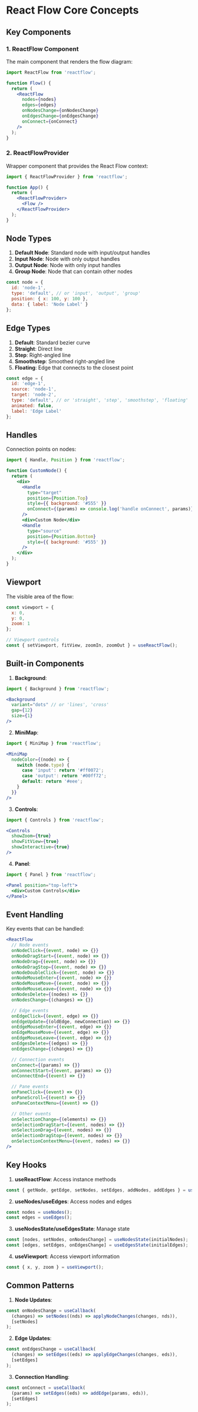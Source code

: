 # React Flow Core Concepts

## Key Components

### 1. ReactFlow Component
The main component that renders the flow diagram:

```jsx
import ReactFlow from 'reactflow';

function Flow() {
  return (
    <ReactFlow
      nodes={nodes}
      edges={edges}
      onNodesChange={onNodesChange}
      onEdgesChange={onEdgesChange}
      onConnect={onConnect}
    />
  );
}
```

### 2. ReactFlowProvider
Wrapper component that provides the React Flow context:

```jsx
import { ReactFlowProvider } from 'reactflow';

function App() {
  return (
    <ReactFlowProvider>
      <Flow />
    </ReactFlowProvider>
  );
}
```

## Node Types

1. **Default Node**: Standard node with input/output handles
2. **Input Node**: Node with only output handles
3. **Output Node**: Node with only input handles
4. **Group Node**: Node that can contain other nodes

```jsx
const node = {
  id: 'node-1',
  type: 'default', // or 'input', 'output', 'group'
  position: { x: 100, y: 100 },
  data: { label: 'Node Label' }
};
```

## Edge Types

1. **Default**: Standard bezier curve
2. **Straight**: Direct line
3. **Step**: Right-angled line
4. **Smoothstep**: Smoothed right-angled line
5. **Floating**: Edge that connects to the closest point

```jsx
const edge = {
  id: 'edge-1',
  source: 'node-1',
  target: 'node-2',
  type: 'default', // or 'straight', 'step', 'smoothstep', 'floating'
  animated: false,
  label: 'Edge Label'
};
```

## Handles

Connection points on nodes:

```jsx
import { Handle, Position } from 'reactflow';

function CustomNode() {
  return (
    <div>
      <Handle
        type="target"
        position={Position.Top}
        style={{ background: '#555' }}
        onConnect={(params) => console.log('handle onConnect', params)}
      />
      <div>Custom Node</div>
      <Handle
        type="source"
        position={Position.Bottom}
        style={{ background: '#555' }}
      />
    </div>
  );
}
```

## Viewport

The visible area of the flow:

```jsx
const viewport = {
  x: 0,
  y: 0,
  zoom: 1
};

// Viewport controls
const { setViewport, fitView, zoomIn, zoomOut } = useReactFlow();
```

## Built-in Components

1. **Background**:
```jsx
import { Background } from 'reactflow';

<Background
  variant="dots" // or 'lines', 'cross'
  gap={12}
  size={1}
/>
```

2. **MiniMap**:
```jsx
import { MiniMap } from 'reactflow';

<MiniMap
  nodeColor={(node) => {
    switch (node.type) {
      case 'input': return '#ff0072';
      case 'output': return '#00ff72';
      default: return '#eee';
    }
  }}
/>
```

3. **Controls**:
```jsx
import { Controls } from 'reactflow';

<Controls
  showZoom={true}
  showFitView={true}
  showInteractive={true}
/>
```

4. **Panel**:
```jsx
import { Panel } from 'reactflow';

<Panel position="top-left">
  <div>Custom Controls</div>
</Panel>
```

## Event Handling

Key events that can be handled:

```jsx
<ReactFlow
  // Node events
  onNodeClick={(event, node) => {}}
  onNodeDragStart={(event, node) => {}}
  onNodeDrag={(event, node) => {}}
  onNodeDragStop={(event, node) => {}}
  onNodeDoubleClick={(event, node) => {}}
  onNodeMouseEnter={(event, node) => {}}
  onNodeMouseMove={(event, node) => {}}
  onNodeMouseLeave={(event, node) => {}}
  onNodesDelete={(nodes) => {}}
  onNodesChange={(changes) => {}}

  // Edge events
  onEdgeClick={(event, edge) => {}}
  onEdgeUpdate={(oldEdge, newConnection) => {}}
  onEdgeMouseEnter={(event, edge) => {}}
  onEdgeMouseMove={(event, edge) => {}}
  onEdgeMouseLeave={(event, edge) => {}}
  onEdgesDelete={(edges) => {}}
  onEdgesChange={(changes) => {}}

  // Connection events
  onConnect={(params) => {}}
  onConnectStart={(event, params) => {}}
  onConnectEnd={(event) => {}}

  // Pane events
  onPaneClick={(event) => {}}
  onPaneScroll={(event) => {}}
  onPaneContextMenu={(event) => {}}

  // Other events
  onSelectionChange={(elements) => {}}
  onSelectionDragStart={(event, nodes) => {}}
  onSelectionDrag={(event, nodes) => {}}
  onSelectionDragStop={(event, nodes) => {}}
  onSelectionContextMenu={(event, nodes) => {}}
/>
```

## Key Hooks

1. **useReactFlow**: Access instance methods
```jsx
const { getNode, getEdge, setNodes, setEdges, addNodes, addEdges } = useReactFlow();
```

2. **useNodes/useEdges**: Access nodes and edges
```jsx
const nodes = useNodes();
const edges = useEdges();
```

3. **useNodesState/useEdgesState**: Manage state
```jsx
const [nodes, setNodes, onNodesChange] = useNodesState(initialNodes);
const [edges, setEdges, onEdgesChange] = useEdgesState(initialEdges);
```

4. **useViewport**: Access viewport information
```jsx
const { x, y, zoom } = useViewport();
```

## Common Patterns

1. **Node Updates**:
```jsx
const onNodesChange = useCallback(
  (changes) => setNodes((nds) => applyNodeChanges(changes, nds)),
  [setNodes]
);
```

2. **Edge Updates**:
```jsx
const onEdgesChange = useCallback(
  (changes) => setEdges((eds) => applyEdgeChanges(changes, eds)),
  [setEdges]
);
```

3. **Connection Handling**:
```jsx
const onConnect = useCallback(
  (params) => setEdges((eds) => addEdge(params, eds)),
  [setEdges]
);
``` 